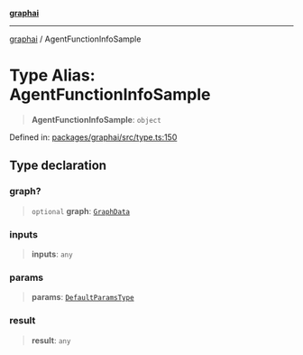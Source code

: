 [**graphai**](../README.md)

***

[graphai](../globals.md) / AgentFunctionInfoSample

# Type Alias: AgentFunctionInfoSample

> **AgentFunctionInfoSample**: `object`

Defined in: [packages/graphai/src/type.ts:150](https://github.com/kawamataryo/graphai/blob/e8a7b825cfe5b60039202cad9c90359642833517/packages/graphai/src/type.ts#L150)

## Type declaration

### graph?

> `optional` **graph**: [`GraphData`](GraphData.md)

### inputs

> **inputs**: `any`

### params

> **params**: [`DefaultParamsType`](DefaultParamsType.md)

### result

> **result**: `any`
